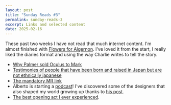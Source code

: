 ```yaml
---
layout: post
title: "Sunday Reads #3"
permalink: sunday-reads-3
excerpt: Links and selected content
date: 2025-02-16
---
```


These past two weeks I have not read that much internet content. I'm almost finished with [Flowers for Algernon](https://en.wikipedia.org/wiki/Flowers_for_Algernon). I've loved it from the start, I really liked the diaries format and using the way Charlie writes to tell the story. 

- [Why Palmer sold Oculus to Mark](https://x.com/aish_caliperce/status/1890770707287789660)
- [Testimonies of people that have been born and raised in Japan but are not ethnically japanese](https://youtu.be/rANeXeG5riQ)
- [The mandatory MR link](https://marginalrevolution.com/marginalrevolution/2025/02/trumpian-policy-as-cultural-policy.html)
- Alberto is starting a [podcast](https://albertoromero.com/la-cocina)! I've discovered some of the designers that also shaped my world growing up thanks to [his post](https://albertoromero.com/five-designers).
- [The best opening act I ever experienced](https://open.spotify.com/intl-es/track/06kp9ss5ta7O0dRADjkadW?si=ec95e136292d4da8).